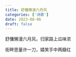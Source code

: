 ```yaml
---
title: 舒慵懒漫六月风
categories: ['诗歌']
date: 2023-08-06
draft: false
---
```


舒慵懒漫六月风，归家路上瓜味浓

街畔思量许一刀，嬉笑手中两瓣红